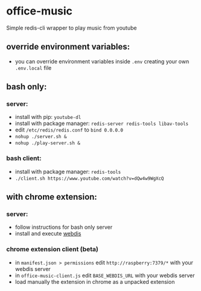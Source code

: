 # office-music
Simple redis-cli wrapper to play music from youtube

## override environment variables:
- you can override environment variables inside `.env` creating your own `.env.local` file

## bash only:

### server:
- install with pip: `youtube-dl`
- install with package manager: `redis-server redis-tools libav-tools`
- edit `/etc/redis/redis.conf` to `bind 0.0.0.0`
- `nohup ./server.sh &`
- `nohup ./play-server.sh &`

### bash client:
- install with package manager: `redis-tools`
- `./client.sh https://www.youtube.com/watch?v=dQw4w9WgXcQ`

## with chrome extension:

### server:
- follow instructions for bash only server
- install and execute [webdis](http://webd.is)

### chrome extension client (beta)
- in `manifest.json > permissions` edit `http://raspberry:7379/*` with your webdis server
- in `office-music-client.js` edit `BASE_WEBDIS_URL` with your webdis server
- load manually the extension in chrome as a unpacked extension

